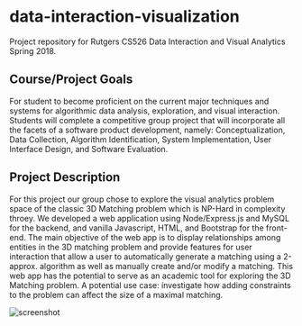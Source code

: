 # data-interaction-visualization
Project repository for Rutgers CS526 Data Interaction and Visual Analytics Spring 2018.

## Course/Project Goals  
For student to become proficient on the current major techniques and systems for algorithmic data analysis, exploration, and visual interaction. Students will complete a competitive group project that will incorporate all the facets of a software product development, namely: Conceptualization, Data Collection, Algorithm Identification, System Implementation, User Interface Design, and Software Evaluation.

## Project Description  
For this project our group chose to explore the visual analytics problem space of the classic 3D Matching problem which is NP-Hard in complexity throey. We developed a web application using Node/Express.js and MySQL for the backend, and vanilla Javascript, HTML, and Bootstrap for the front-end. The main objective of the web app is to display relationships among entities in the 3D matching problem and provide features for user interaction that allow a user to automatically generate a matching using a 2-approx. algorithm as well as manually create and/or modify a matching. This web app has the potential to serve as an academic tool for exploring the 3D Matching problem. A potential use case: investigate how adding constraints to the problem can affect the size of a maximal matching.

![screenshot](https://github.com/nromano7/data-interaction-visualization/blob/master/screenshots/page_screenshot.PNG)
